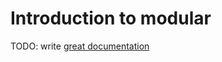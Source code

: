# Introduction to modular

TODO: write [great documentation](http://jacobian.org/writing/what-to-write/)
